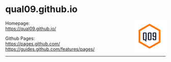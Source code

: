 # qual09.github.io

<img src="gfx/q09-raster.png" align="right" width="100" height="100" >

Homepage:  
https://qual09.github.io/

Github Pages:  
https://pages.github.com/  
https://guides.github.com/features/pages/  

---

<!-- ![Logo](gfx/q09-raster.png)  -->

